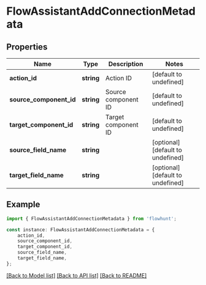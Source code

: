 # FlowAssistantAddConnectionMetadata


## Properties

Name | Type | Description | Notes
------------ | ------------- | ------------- | -------------
**action_id** | **string** | Action ID | [default to undefined]
**source_component_id** | **string** | Source component ID | [default to undefined]
**target_component_id** | **string** | Target component ID | [default to undefined]
**source_field_name** | **string** |  | [optional] [default to undefined]
**target_field_name** | **string** |  | [optional] [default to undefined]

## Example

```typescript
import { FlowAssistantAddConnectionMetadata } from 'flowhunt';

const instance: FlowAssistantAddConnectionMetadata = {
    action_id,
    source_component_id,
    target_component_id,
    source_field_name,
    target_field_name,
};
```

[[Back to Model list]](../README.md#documentation-for-models) [[Back to API list]](../README.md#documentation-for-api-endpoints) [[Back to README]](../README.md)
